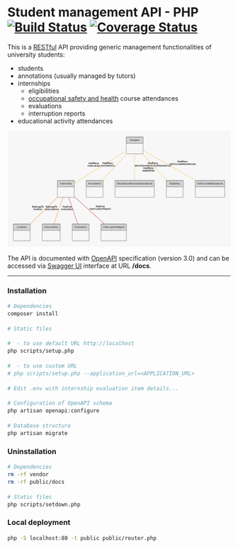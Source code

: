 # Student management API - PHP [![Build Status](https://travis-ci.org/francescozanoni/students-api-php.svg?branch=master)](https://travis-ci.org/francescozanoni/students-api-php) [![Coverage Status](https://coveralls.io/repos/github/francescozanoni/students-api-php/badge.svg?branch=master&service=github)](https://coveralls.io/github/francescozanoni/students-api-php?branch=master&service=github)

This is a [RESTful](https://en.wikipedia.org/wiki/Representational_state_transfer) API providing generic management functionalities of university students:

- students
- annotations (usually managed by tutors)
- internships
  - eligibilities
  - [occupational safety and health](https://en.wikipedia.org/wiki/Occupational_safety_and_health) course attendances
  - evaluations
  - interruption reports
- educational activity attendances

![Entity-relationship diagram](/er_diagram.png)

The API is documented with [OpenAPI](https://swagger.io/docs/specification/about/) specification (version 3.0) and can be accessed via [Swagger UI](https://swagger.io/tools/swagger-ui) interface at URL **/docs**.

----

### Installation

```bash
# Dependencies
composer install

# Static files

#  - to use default URL http://localhost
php scripts/setup.php

#  - to use custom URL
# php scripts/setup.php --application_url=<APPLICATION_URL>

# Edit .env with internship evaluation item details...

# Configuration of OpenAPI schema
php artisan openapi:configure

# Database structure
php artisan migrate
```

### Uninstallation

```bash
# Dependencies
rm -rf vendor
rm -rf public/docs

# Static files
php scripts/setdown.php
```

### Local deployment

```bash
php -S localhost:80 -t public public/router.php
```
